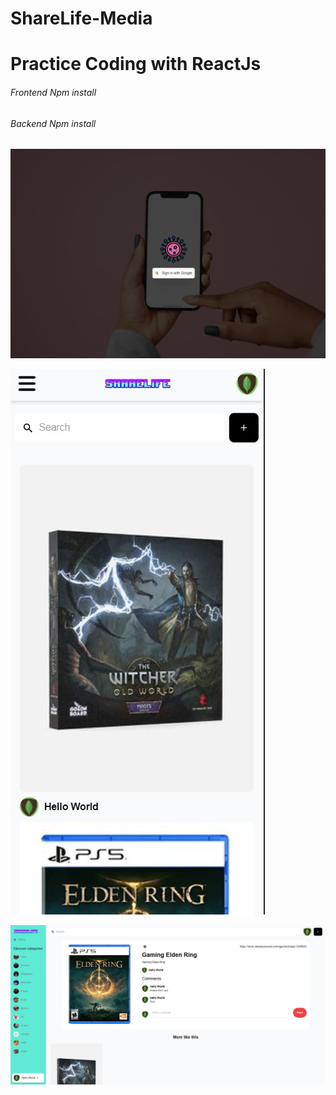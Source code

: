 # ShareLife-Media
# Practice Coding with ReactJs

###### Frontend Npm install
###### Backend Npm install

![](images/login.jpg)

![](images/Main.jpg)

![](images/MoreDetails.jpg)
